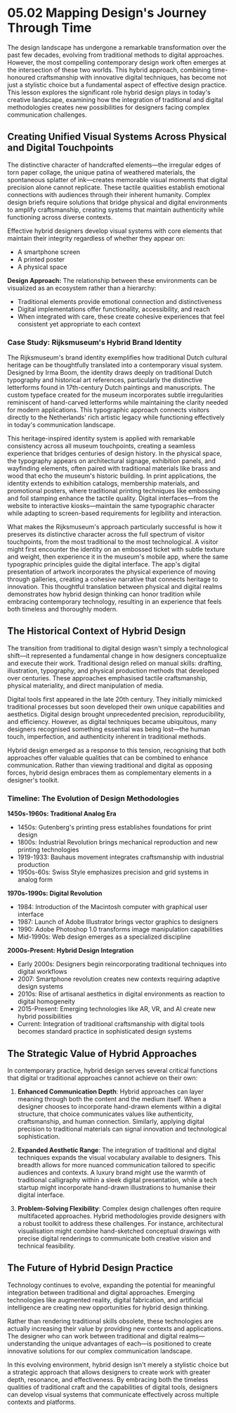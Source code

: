 # 05.02 Mapping Design's Journey Through Time

The design landscape has undergone a remarkable transformation over the past few decades, evolving from traditional methods to digital approaches. However, the most compelling contemporary design work often emerges at the intersection of these two worlds. This hybrid approach, combining time-honoured craftsmanship with innovative digital techniques, has become not just a stylistic choice but a fundamental aspect of effective design practice. This lesson explores the significant role hybrid design plays in today's creative landscape, examining how the integration of traditional and digital methodologies creates new possibilities for designers facing complex communication challenges.

## Creating Unified Visual Systems Across Physical and Digital Touchpoints

The distinctive character of handcrafted elements—the irregular edges of torn paper collage, the unique patina of weathered materials, the spontaneous splatter of ink—creates memorable visual moments that digital precision alone cannot replicate. These tactile qualities establish emotional connections with audiences through their inherent humanity. Complex design briefs require solutions that bridge physical and digital environments to amplify craftsmanship, creating systems that maintain authenticity while functioning across diverse contexts.

Effective hybrid designers develop visual systems with core elements that maintain their integrity regardless of whether they appear on:

- A smartphone screen
- A printed poster
- A physical space

**Design Approach:** The relationship between these environments can be visualized as an ecosystem rather than a hierarchy:

- Traditional elements provide emotional connection and distinctiveness
- Digital implementations offer functionality, accessibility, and reach
- When integrated with care, these create cohesive experiences that feel consistent yet appropriate to each context

### Case Study: Rijksmuseum's Hybrid Brand Identity

The Rijksmuseum's brand identity exemplifies how traditional Dutch cultural heritage can be thoughtfully translated into a contemporary visual system. Designed by Irma Boom, the identity draws deeply on traditional Dutch typography and historical art references, particularly the distinctive letterforms found in 17th-century Dutch paintings and manuscripts. The custom typeface created for the museum incorporates subtle irregularities reminiscent of hand-carved letterforms while maintaining the clarity needed for modern applications. This typographic approach connects visitors directly to the Netherlands' rich artistic legacy while functioning effectively in today's communication landscape.

This heritage-inspired identity system is applied with remarkable consistency across all museum touchpoints, creating a seamless experience that bridges centuries of design history. In the physical space, the typography appears on architectural signage, exhibition panels, and wayfinding elements, often paired with traditional materials like brass and wood that echo the museum's historic building. In print applications, the identity extends to exhibition catalogs, membership materials, and promotional posters, where traditional printing techniques like embossing and foil stamping enhance the tactile quality. Digital interfaces—from the website to interactive kiosks—maintain the same typographic character while adapting to screen-based requirements for legibility and interaction.

What makes the Rijksmuseum's approach particularly successful is how it preserves its distinctive character across the full spectrum of visitor touchpoints, from the most traditional to the most technological. A visitor might first encounter the identity on an embossed ticket with subtle texture and weight, then experience it in the museum's mobile app, where the same typographic principles guide the digital interface. The app's digital presentation of artwork incorporates the physical experience of moving through galleries, creating a cohesive narrative that connects heritage to innovation. This thoughtful translation between physical and digital realms demonstrates how hybrid design thinking can honor tradition while embracing contemporary technology, resulting in an experience that feels both timeless and thoroughly modern.

## The Historical Context of Hybrid Design

The transition from traditional to digital design wasn't simply a technological shift—it represented a fundamental change in how designers conceptualize and execute their work. Traditional design relied on manual skills: drafting, illustration, typography, and physical production methods that developed over centuries. These approaches emphasised tactile craftsmanship, physical materiality, and direct manipulation of media.

Digital tools first appeared in the late 20th century. They initially mimicked traditional processes but soon developed their own unique capabilities and aesthetics. Digital design brought unprecedented precision, reproducibility, and efficiency. However, as digital techniques became ubiquitous, many designers recognised something essential was being lost—the human touch, imperfection, and authenticity inherent in traditional methods.

Hybrid design emerged as a response to this tension, recognising that both approaches offer valuable qualities that can be combined to enhance communication. Rather than viewing traditional and digital as opposing forces, hybrid design embraces them as complementary elements in a designer's toolkit.

### Timeline: The Evolution of Design Methodologies

**1450s-1960s: Traditional Analog Era**

- 1450s: Gutenberg's printing press establishes foundations for print design
- 1800s: Industrial Revolution brings mechanical reproduction and new printing technologies
- 1919-1933: Bauhaus movement integrates craftsmanship with industrial production
- 1950s-60s: Swiss Style emphasizes precision and grid systems in analog form

**1970s-1990s: Digital Revolution**

- 1984: Introduction of the Macintosh computer with graphical user interface
- 1987: Launch of Adobe Illustrator brings vector graphics to designers
- 1990: Adobe Photoshop 1.0 transforms image manipulation capabilities
- Mid-1990s: Web design emerges as a specialized discipline

**2000s-Present: Hybrid Design Integration**

- Early 2000s: Designers begin reincorporating traditional techniques into digital workflows
- 2007: Smartphone revolution creates new contexts requiring adaptive design systems
- 2010s: Rise of artisanal aesthetics in digital environments as reaction to digital homogeneity
- 2015-Present: Emerging technologies like AR, VR, and AI create new hybrid possibilities
- Current: Integration of traditional craftsmanship with digital tools becomes standard practice in sophisticated design systems

## The Strategic Value of Hybrid Approaches

In contemporary practice, hybrid design serves several critical functions that digital or traditional approaches cannot achieve on their own:

1. **Enhanced Communication Depth**: Hybrid approaches can layer meaning through both the content and the medium itself. When a designer chooses to incorporate hand-drawn elements within a digital structure, that choice communicates values like authenticity, craftsmanship, and human connection. Similarly, applying digital precision to traditional materials can signal innovation and technological sophistication.

2. **Expanded Aesthetic Range**: The integration of traditional and digital techniques expands the visual vocabulary available to designers. This breadth allows for more nuanced communication tailored to specific audiences and contexts. A luxury brand might use the warmth of traditional calligraphy within a sleek digital presentation, while a tech startup might incorporate hand-drawn illustrations to humanise their digital interface.

3. **Problem-Solving Flexibility**: Complex design challenges often require multifaceted approaches. Hybrid methodologies provide designers with a robust toolkit to address these challenges. For instance, architectural visualisation might combine hand-sketched conceptual drawings with precise digital renderings to communicate both creative vision and technical feasibility.

## The Future of Hybrid Design Practice

Technology continues to evolve, expanding the potential for meaningful integration between traditional and digital approaches. Emerging technologies like augmented reality, digital fabrication, and artificial intelligence are creating new opportunities for hybrid design thinking.

Rather than rendering traditional skills obsolete, these technologies are actually increasing their value by providing new contexts and applications. The designer who can work between traditional and digital realms—understanding the unique advantages of each—is positioned to create innovative solutions for our complex communication landscape.

In this evolving environment, hybrid design isn't merely a stylistic choice but a strategic approach that allows designers to create work with greater depth, resonance, and effectiveness. By embracing both the timeless qualities of traditional craft and the capabilities of digital tools, designers can develop visual systems that communicate effectively across multiple contexts and platforms.